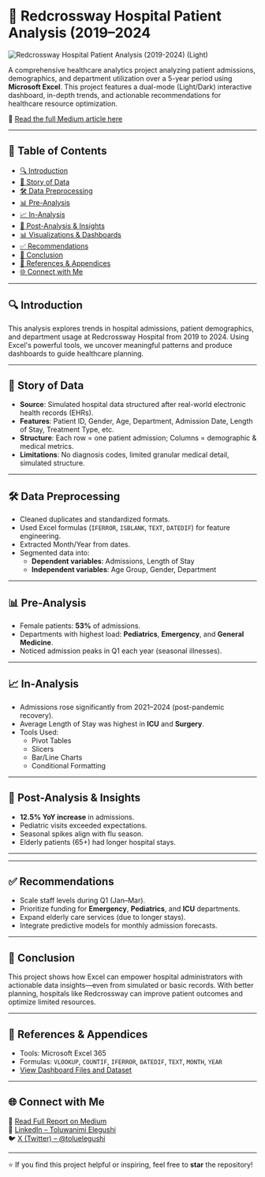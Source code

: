 # 🏥 Redcrossway Hospital Patient Analysis (2019–2024

![Redcrossway Hospital Patient Analysis (2019-2024) (Light)](https://github.com/user-attachments/assets/abbb6a1e-ed7c-41d6-aa5b-fe895f3c359e)


A comprehensive healthcare analytics project analyzing patient admissions, demographics, and department utilization over a 5-year period using **Microsoft Excel**. This project features a dual-mode (Light/Dark) interactive dashboard, in-depth trends, and actionable recommendations for healthcare resource optimization.

📖 [Read the full Medium article here](https://medium.com/@toluwanimielegushi/patient-data-analysis-for-redcrossway-hospital-2019-2024-8dda0908aa6f)

---

## 📌 Table of Contents
- [🔍 Introduction](#introduction)
- [📘 Story of Data](#story-of-data)
- [🛠️ Data Preprocessing](#data-preprocessing)
- [📊 Pre-Analysis](#pre-analysis)
- [📈 In-Analysis](#in-analysis)
- [📌 Post-Analysis & Insights](#post-analysis--insights)
- [📊 Visualizations & Dashboards](#visualizations--dashboards)
- [✅ Recommendations](#recommendations)
- [🧾 Conclusion](#conclusion)
- [📎 References & Appendices](#references--appendices)
- [🌐 Connect with Me](#connect-with-me)

---

## 🔍 Introduction

This analysis explores trends in hospital admissions, patient demographics, and department usage at Redcrossway Hospital from 2019 to 2024. Using Excel's powerful tools, we uncover meaningful patterns and produce dashboards to guide healthcare planning.

---

## 📘 Story of Data

- **Source**: Simulated hospital data structured after real-world electronic health records (EHRs).
- **Features**: Patient ID, Gender, Age, Department, Admission Date, Length of Stay, Treatment Type, etc.
- **Structure**: Each row = one patient admission; Columns = demographic & medical metrics.
- **Limitations**: No diagnosis codes, limited granular medical detail, simulated structure.

---

## 🛠️ Data Preprocessing

- Cleaned duplicates and standardized formats.
- Used Excel formulas (`IFERROR`, `ISBLANK`, `TEXT`, `DATEDIF`) for feature engineering.
- Extracted Month/Year from dates.
- Segmented data into:
  - **Dependent variables**: Admissions, Length of Stay  
  - **Independent variables**: Age Group, Gender, Department

---

## 📊 Pre-Analysis

- Female patients: **53%** of admissions.
- Departments with highest load: **Pediatrics**, **Emergency**, and **General Medicine**.
- Noticed admission peaks in Q1 each year (seasonal illnesses).

---

## 📈 In-Analysis

- Admissions rose significantly from 2021–2024 (post-pandemic recovery).
- Average Length of Stay was highest in **ICU** and **Surgery**.
- Tools Used:
  - Pivot Tables  
  - Slicers  
  - Bar/Line Charts  
  - Conditional Formatting  

---

## 📌 Post-Analysis & Insights

- **12.5% YoY increase** in admissions.
- Pediatric visits exceeded expectations.
- Seasonal spikes align with flu season.
- Elderly patients (65+) had longer hospital stays.

---


---

## ✅ Recommendations

- Scale staff levels during Q1 (Jan–Mar).
- Prioritize funding for **Emergency**, **Pediatrics**, and **ICU** departments.
- Expand elderly care services (due to longer stays).
- Integrate predictive models for monthly admission forecasts.

---

## 🧾 Conclusion

This project shows how Excel can empower hospital administrators with actionable data insights—even from simulated or basic records. With better planning, hospitals like Redcrossway can improve patient outcomes and optimize limited resources.

---

## 📎 References & Appendices

- Tools: Microsoft Excel 365  
- Formulas: `VLOOKUP`, `COUNTIF`, `IFERROR`, `DATEDIF`, `TEXT`, `MONTH`, `YEAR`  
- [View Dashboard Files and Dataset](https://github.com/toluwanimielegushi/Redcrossway-Hospital-Patient-Analysis-2019-2024)

---

## 🌐 Connect with Me

📄 [Read Full Report on Medium](https://medium.com/@toluwanimielegushi/patient-data-analysis-for-redcrossway-hospital-2019-2024-8dda0908aa6f)  
🔗 [LinkedIn – Toluwanimi Elegushi](https://www.linkedin.com/in/toluwanimielegushi/)  
🐦 [X (Twitter) – @toluelegushi](https://twitter.com/toluelegushi)

---

⭐ If you find this project helpful or inspiring, feel free to **star** the repository!

